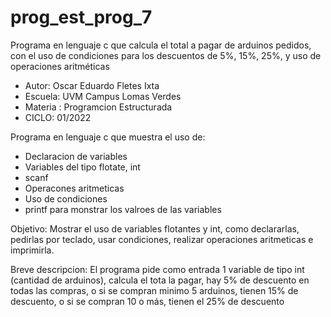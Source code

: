 # prog_est_prog_7
Programa en lenguaje c que calcula  el total a pagar de arduinos pedidos, con el uso de condiciones para los descuentos de 5%, 15%, 25%, y uso de operaciones aritméticas
* Autor: Oscar Eduardo Fletes Ixta
* Escuela: UVM Campus Lomas Verdes
* Materia : Programcion Estructurada
* CICLO: 01/2022

Programa en lenguaje c que muestra el uso de:
* Declaracion de variables 
* Variables del tipo flotate, int
* scanf
* Operacones aritmeticas 
* Uso de condiciones 
* printf para monstrar los valroes de las variables

Objetivo:
Mostrar el uso de variables flotantes y int, como declararlas, pedirlas por teclado, usar condiciones,
realizar operaciones aritmeticas e imprimirla.

Breve descripcion:
El programa pide como entrada 1 variable de tipo int (cantidad de arduinos),
calcula el tota la pagar, hay 5% de descuento en todas las compras, o si se compran minimo 5 arduinos, tienen 15% de descuento, o si se compran 10 o más, tienen el 25% de descuento
